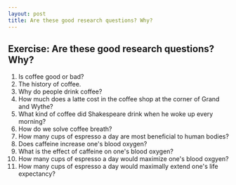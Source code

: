 ```yaml
---
layout: post
title: Are these good research questions? Why?
---
```


## Exercise: Are these good research questions? Why?
1. Is coffee good or bad?
2. The history of coffee.
3. Why do people drink coffee?
4. How much does a latte cost in the coffee shop at the corner of Grand and Wythe?
5. What kind of coffee did Shakespeare drink when he woke up every morning?
6. How do we solve coffee breath?
7. How many cups of espresso a day are most beneficial to human bodies?
8. Does caffeine increase one's blood oxygen?
9. What is the effect of caffeine on one's blood oxygen?
10. How many cups of espresso a day would maximize one's blood oxgyen?
11. How many cups of espresso a day would maximally extend one's life expectancy?

